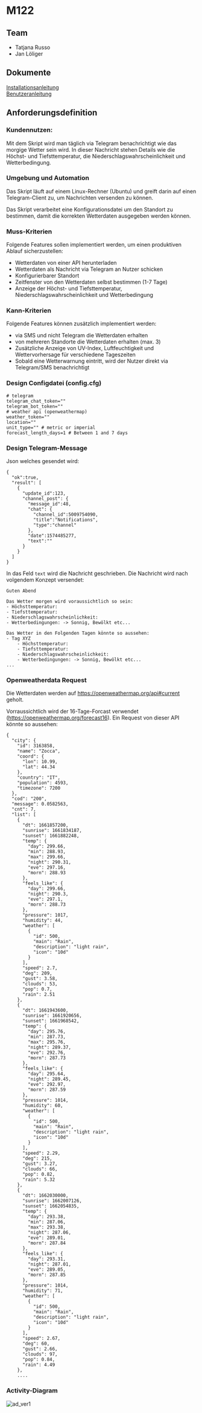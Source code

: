 # M122

## Team
- Tatjana Russo
- Jan Löliger

## Dokumente
[Installationsanleitung](Installationsanleitung)  
[Benutzeranleitung](Benutzeranleitung)




## Anforderungsdefinition

### Kundennutzen:

Mit dem Skript wird man täglich via Telegram benachrichtigt wie das morgige Wetter sein wird. In dieser Nachricht stehen Details wie die Höchst- und Tiefsttemperatur, die Niederschlagswahrscheinlichkeit und Wetterbedingung.

### Umgebung und Automation

Das Skript läuft auf einem Linux-Rechner (Ubuntu) und greift darin auf einen Telegram-Client zu, um Nachrichten versenden zu können.

Das Skript verarbeitet eine Konfigurationsdatei um den Standort zu bestimmen, damit die korrekten Wetterdaten ausgegeben werden können.

### Muss-Kriterien

Folgende Features sollen implementiert werden, um einen produktiven Ablauf sicherzustellen: 


- Wetterdaten von einer API herunterladen
- Wetterdaten als Nachricht via Telegram an Nutzer schicken
- Konfigurierbarer Standort
- Zeitfenster von den Wetterdaten selbst bestimmen (1-7 Tage)
- Anzeige der Höchst- und Tiefsttemperatur, Niederschlagswahrscheinlichkeit und Wetterbedingung

### Kann-Kriterien

Folgende Features können zusätzlich implementiert werden: 

- via SMS und nicht Telegram die Wetterdaten erhalten
- von mehreren Standorte die Wetterdaten erhalten (max. 3)
- Zusätzliche Anzeige von UV-Index, Luftfeuchtigkeit und Wettervorhersage für verschiedene Tageszeiten
- Sobald eine Wetterwarnung eintritt, wird der Nutzer direkt via Telegram/SMS benachrichtigt

### Design Configdatei (config.cfg)
```
# telegram 
telegram_chat_token=""
telegram_bot_token=""
# weather api (openweathermap)
weather_token=""
location=""
unit_type="" # metric or imperial
forecast_length_days=1 # Between 1 and 7 days
```
### Design Telegram-Message

Json welches gesendet wird:
```
{
  "ok":true,
  "result": [
    {
      "update_id":123,
      "channel_post": {
        "message_id":48,
        "chat": {
          "channel_id":5009754090,
          "title":"Notifications",
          "type":"channel"
        },
        "date":1574485277,
        "text":""
      }
    }
  ]
}
```

In das Feld ```text``` wird die Nachricht geschrieben. Die Nachricht wird nach volgendem Konzept versendet:
```
Guten Abend

Das Wetter morgen wird voraussichtlich so sein:
- Höchsttemperatur: 
- Tiefsttemperatur: 
- Niederschlagswahrscheinlichkeit: 
- Wetterbedingungen: -> Sonnig, Bewölkt etc...

Das Wetter in den Folgenden Tagen könnte so aussehen:
- Tag XYZ
    - Höchsttemperatur: 
    - Tiefsttemperatur: 
    - Niederschlagswahrscheinlichkeit: 
    - Wetterbedingungen: -> Sonnig, Bewölkt etc...
...
```

### Openweatherdata Request

Die Wetterdaten werden auf https://openweathermap.org/api#current geholt.

Vorraussichtlich wird der 16-Tage-Forcast verwendet (https://openweathermap.org/forecast16). Ein Request von dieser API könnte so aussehen:
```
{
  "city": {
    "id": 3163858,
    "name": "Zocca",
    "coord": {
      "lon": 10.99,
      "lat": 44.34
    },
    "country": "IT",
    "population": 4593,
    "timezone": 7200
  },
  "cod": "200",
  "message": 0.0582563,
  "cnt": 7,
  "list": [
    {
      "dt": 1661857200,
      "sunrise": 1661834187,
      "sunset": 1661882248,
      "temp": {
        "day": 299.66,
        "min": 288.93,
        "max": 299.66,
        "night": 290.31,
        "eve": 297.16,
        "morn": 288.93
      },
      "feels_like": {
        "day": 299.66,
        "night": 290.3,
        "eve": 297.1,
        "morn": 288.73
      },
      "pressure": 1017,
      "humidity": 44,
      "weather": [
        {
          "id": 500,
          "main": "Rain",
          "description": "light rain",
          "icon": "10d"
        }
      ],
      "speed": 2.7,
      "deg": 209,
      "gust": 3.58,
      "clouds": 53,
      "pop": 0.7,
      "rain": 2.51
    },
    {
      "dt": 1661943600,
      "sunrise": 1661920656,
      "sunset": 1661968542,
      "temp": {
        "day": 295.76,
        "min": 287.73,
        "max": 295.76,
        "night": 289.37,
        "eve": 292.76,
        "morn": 287.73
      },
      "feels_like": {
        "day": 295.64,
        "night": 289.45,
        "eve": 292.97,
        "morn": 287.59
      },
      "pressure": 1014,
      "humidity": 60,
      "weather": [
        {
          "id": 500,
          "main": "Rain",
          "description": "light rain",
          "icon": "10d"
        }
      ],
      "speed": 2.29,
      "deg": 215,
      "gust": 3.27,
      "clouds": 66,
      "pop": 0.82,
      "rain": 5.32
    },
    {
      "dt": 1662030000,
      "sunrise": 1662007126,
      "sunset": 1662054835,
      "temp": {
        "day": 293.38,
        "min": 287.06,
        "max": 293.38,
        "night": 287.06,
        "eve": 289.01,
        "morn": 287.84
      },
      "feels_like": {
        "day": 293.31,
        "night": 287.01,
        "eve": 289.05,
        "morn": 287.85
      },
      "pressure": 1014,
      "humidity": 71,
      "weather": [
        {
          "id": 500,
          "main": "Rain",
          "description": "light rain",
          "icon": "10d"
        }
      ],
      "speed": 2.67,
      "deg": 60,
      "gust": 2.66,
      "clouds": 97,
      "pop": 0.84,
      "rain": 4.49
    },
    ....
```
### Activity-Diagram
![ad_ver1](https://github.com/janloeliger/m122/assets/90830948/126c385c-5729-458d-9161-c18eeca06b38)
